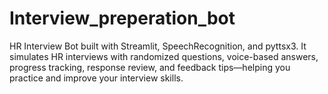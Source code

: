 # Interview_preperation_bot
HR Interview Bot built with Streamlit, SpeechRecognition, and pyttsx3. It simulates HR interviews with randomized questions, voice-based answers, progress tracking, response review, and feedback tips—helping you practice and improve your interview skills.
